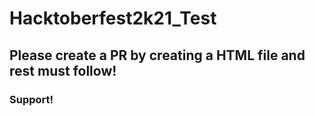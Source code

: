 # Hacktoberfest2k21_Test

## Please create a PR by creating a HTML file and rest must follow!

### Support!
